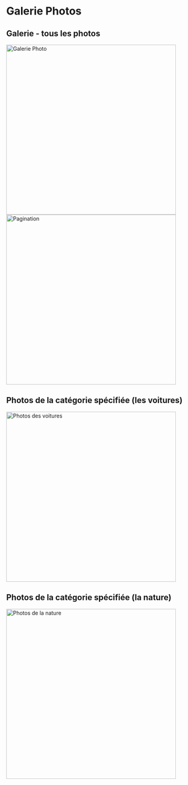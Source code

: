 # Galerie Photos

## Galerie - tous les photos
<p class="float-left">
<img width="450px" alt="Galerie Photo" src="https://user-images.githubusercontent.com/48180359/107989611-ee7e4500-6fd2-11eb-96f7-113ad3c5a3ee.png">
<img width="450px" alt="Pagination" src="https://user-images.githubusercontent.com/48180359/107990506-e1625580-6fd4-11eb-8520-b676951e16e0.png">
</p>

## Photos de la catégorie spécifiée (les voitures)
<img width="450" alt="Photos des voitures" src="https://user-images.githubusercontent.com/48180359/107989745-31401d00-6fd3-11eb-97a3-5dff4df45614.png">

## Photos de la catégorie spécifiée (la nature)
<img width="450" alt="Photos de la nature" src="https://user-images.githubusercontent.com/48180359/107989904-8aa84c00-6fd3-11eb-87f0-3ba008585fd2.png">

